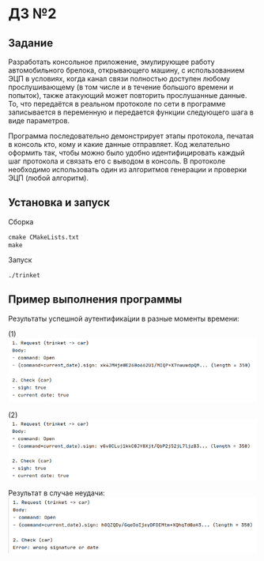 # ДЗ №2

## Задание

Разработать консольное приложение, эмулирующее работу автомобильного брелока, открывающего машину, с использованием ЭЦП в условиях, когда канал связи полностью доступен любому прослушивающему (в том числе и в течение большого времени и попыток), также атакующий может повторить прослушанные данные. 
То, что передаётся в реальном протоколе по сети в программе записывается в переменную и передается функции следующего шага в виде параметров.

Программа последовательно демонстрирует этапы протокола, печатая в консоль кто, кому и какие данные отправляет. Код желательно оформить так, чтобы можно было удобно идентифицировать каждый шаг протокола и связать его с выводом в консоль. В протоколе необходимо использовать один из алгоритмов генерации и проверки ЭЦП (любой алгоритм).

## Установка и запуск

Сборка

```
cmake CMakeLists.txt
make
```

Запуск

```
./trinket 

```

## Пример выполнения программы

Результаты успешной аутентифика́ции в разные моменты времени:  
   
(1)  
![example1](screenshots/ok1.png)  
  
(2)    
![example2](screenshots/ok2.png)  
  

Результат в случае неудачи:  
![example3](screenshots/error.png)

